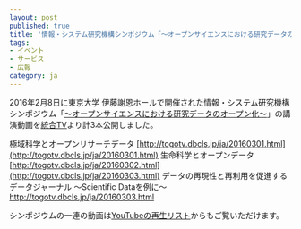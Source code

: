 ```yaml
---
layout: post
published: true
title: '情報・システム研究機構シンポジウム「～オープンサイエンスにおける研究データのオープン化～」の講演動画を公開しました'
tags:
- イベント
- サービス
- 広報
category: ja
---
```

2016年2月8日に東京大学 伊藤謝恩ホールで開催された情報・システム研究機構シンポジウム「[～オープンサイエンスにおける研究データのオープン化～](http://www.rois.ac.jp/sympo/2015/index.html)」の講演動画を[統合TV](http://togotv.dbcls.jp/ja/)より計3本公開しました。
 
極域科学とオープンリサーチデータ [http://togotv.dbcls.jp/ja/20160301.html](http://togotv.dbcls.jp/ja/20160301.html)
生命科学とオープンデータ [http://togotv.dbcls.jp/ja/20160302.html](http://togotv.dbcls.jp/ja/20160303.html)
データの再現性と再利用を促進するデータジャーナル ～Scientific Dataを例に～ http://togotv.dbcls.jp/ja/20160303.html
 
シンポジウムの一連の動画は[YouTubeの再生リスト](http://togotv.dbcls.jp/ja/20160303.html)からもご覧いただけます。